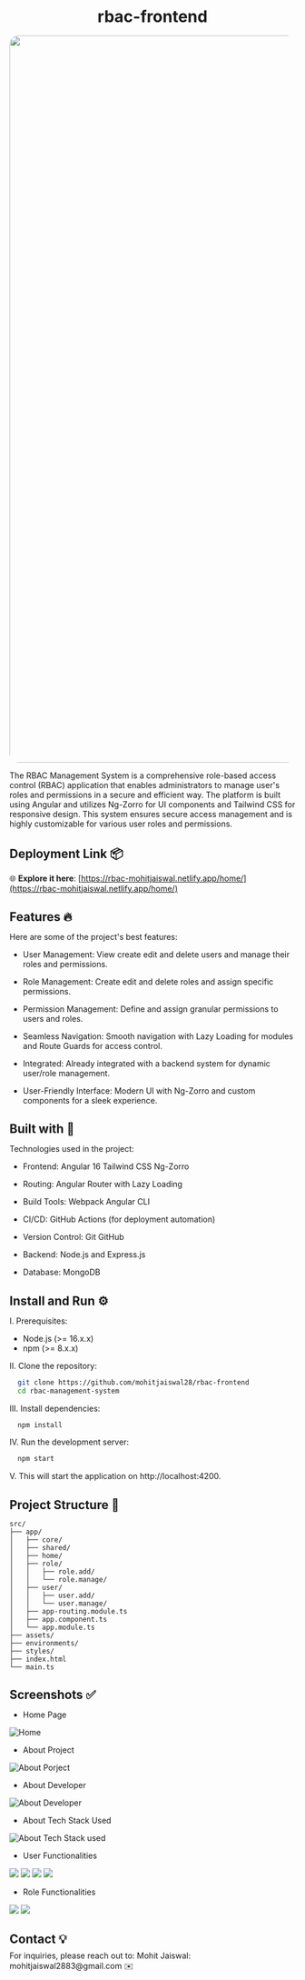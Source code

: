 <h1 align="center" id="title" style="margin-bottom: 1rem">rbac-frontend</h1>

<p align="center"><img src="https://socialify.git.ci/mohitjaiswal28/rbac-frontend/image?description=1&amp;descriptionEditable=A%20secure%20app%20with%20role-based%20access%20control%2C%20built%20using%20Angular%2016%2C%20Ng-Zorro%2C%20Tailwind%20CSS%2C%20Node.js%2C%20Express.js%2C%20and%20MongoDB%2C%20featuring%20lazy%20loading%20and%20GitHub%20Actions%20for%20automated%20deployment.&amp;name=1&amp;owner=1&amp;pattern=Solid&amp;theme=Light" alt="project-image" style="border-radius: 1rem; width: 80rem"></p>

<p id="description">The RBAC Management System is a comprehensive role-based access control (RBAC) application that enables administrators to manage user's roles and permissions in a secure and efficient way. The platform is built using Angular and utilizes Ng-Zorro for UI components and Tailwind CSS for responsive design. This system ensures secure access management and is highly customizable for various user roles and permissions.</p>

<h2 style="margin-bottom: 0.5rem">Deployment Link 📦</h2>

🌐 **Explore it here**: [https://rbac-mohitjaiswal.netlify.app/home/](https://rbac-mohitjaiswal.netlify.app/home/)

<h2 style="margin-bottom: 0.5rem">Features 🔥</h2>

Here are some of the project's best features:

- User Management: View create edit and delete users and manage their roles and permissions.

- Role Management: Create edit and delete roles and assign specific permissions.

- Permission Management: Define and assign granular permissions to users and roles.

- Seamless Navigation: Smooth navigation with Lazy Loading for modules and Route Guards for access control.

- Integrated: Already integrated with a backend system for dynamic user/role management.

- User-Friendly Interface: Modern UI with Ng-Zorro and custom components for a sleek experience.

<h2 style="margin-bottom: 0.5rem">Built with 🚀</h2>

Technologies used in the project:

- Frontend: Angular 16 Tailwind CSS Ng-Zorro

- Routing: Angular Router with Lazy Loading

- Build Tools: Webpack Angular CLI

- CI/CD: GitHub Actions (for deployment automation)

- Version Control: Git GitHub

- Backend: Node.js and Express.js

- Database: MongoDB

<h2 style="margin-bottom: 0.5rem">Install and Run ⚙️</h2>

I. Prerequisites:

- Node.js (>= 16.x.x)
- npm (>= 8.x.x)

II. Clone the repository:

```bash
  git clone https://github.com/mohitjaiswal28/rbac-frontend
  cd rbac-management-system
```

III. Install dependencies:

```bash
  npm install
```

IV. Run the development server:

```bash
  npm start
```

V. This will start the application on http://localhost:4200.

<h2 style="margin-bottom: 0.5rem">Project Structure 📁</h2>

```
src/
├── app/
│   ├── core/
│   ├── shared/
│   ├── home/
│   ├── role/
│   │   ├── role.add/
│   │   └── role.manage/
│   ├── user/
│   │   ├── user.add/
│   │   └── user.manage/
│   ├── app-routing.module.ts
│   ├── app.component.ts
│   └── app.module.ts
├── assets/
├── environments/
├── styles/
├── index.html
└── main.ts
```

<h2 style="margin-bottom: 0.5rem">Screenshots ✅</h2>

- Home Page

![Home](demo/1.png)

- About Project

![About Porject](demo/2.png)

- About Developer

![About Developer](demo/3.png)

- About Tech Stack Used

![About Tech Stack used](demo/4.png)

- User Functionalities

![](demo/5.png)
![](demo/6.png)
![](demo/7.png)
![](demo/8.png)

- Role Functionalities

![](demo/9.png)
![](demo/10.png)

<h2 style="margin-bottom: 0.5rem">Contact 💡</h2> 
For inquiries, please reach out to:
Mohit Jaiswal: mohitjaiswal2883@gmail.com ✉️

